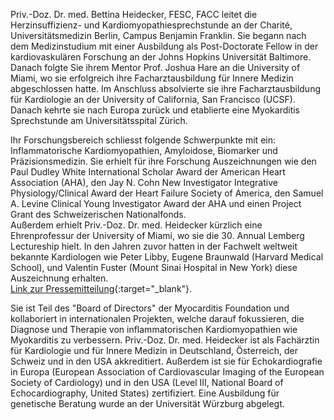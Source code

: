 Priv.-Doz. Dr. med. Bettina Heidecker, FESC, FACC leitet die Herzinsuffizienz- und Kardiomyopathiesprechstunde an der Charité,
Universitätsmedizin Berlin, Campus Benjamin Franklin.
Sie begann nach dem Medizinstudium mit einer Ausbildung als Post-Doctorate Fellow in der kardiovaskulären Forschung an der Johns Hopkins Universität Baltimore. Danach folgte Sie ihrem Mentor Prof. Joshua Hare an die University of Miami, wo sie erfolgreich ihre Facharztausbildung für Innere Medizin abgeschlossen hatte.  Im Anschluss absolvierte sie ihre Facharztausbildung für Kardiologie an der University of California, San Francisco (UCSF).
Danach kehrte sie nach Europa zurück und etablierte eine Myokarditis Sprechstunde am Universitätsspital Zürich. 

Ihr Forschungsbereich schliesst folgende Schwerpunkte mit ein:  Inflammatorische Kardiomyopathien, Amyloidose, Biomarker und Präzisionsmedizin. 
Sie erhielt für ihre Forschung Auszeichnungen wie den Paul Dudley White International Scholar Award der American Heart Association (AHA), den Jay N. Cohn New Investigator Integrative Physiology/Clinical Award der Heart Failure Society of America, den Samuel A. Levine Clinical Young Investigator Award der AHA und einen Project Grant des Schweizerischen Nationalfonds.  
Außerdem erhielt Priv.-Doz. Dr. med. Heidecker kürzlich eine Ehrenprofessur der University of Miami, wo sie die 30. Annual Lemberg Lectureship hielt. In den Jahren zuvor hatten in der Fachwelt weltweit bekannte Kardiologen wie Peter Libby, Eugene Braunwald (Harvard Medical School), und Valentin Fuster (Mount Sinai Hospital in New York) diese Auszeichnung erhalten.  
[Link zur Pressemitteilung](https://www.dhzb.de/presse/news/detailansicht-meldungen/ansicht/pressedetail/ehrenprofessur-in-florida-fuer-charite-kardiologin){:target="_blank"}.

Sie ist Teil des "Board of Directors" der Myocarditis Foundation und kollaboriert in internationalen Projekten, welche darauf fokussieren, die Diagnose und Therapie von inflammatorischen Kardiomyopathien wie Myokarditis zu verbessern. 
Priv.-Doz. Dr. med. Heidecker ist als Fachärztin für Kardiologie und für Innere Medizin in Deutschland, Österreich, der Schweiz und in den USA akkreditiert. Außerdem ist sie für Echokardiografie in Europa (European Association of Cardiovascular		 Imaging of the European Society of Cardiology) und in den USA (Level III, National Board of Echocardiography, United States) zertifiziert.  Eine Ausbildung für genetische Beratung wurde an der Universität Würzburg abgelegt.
